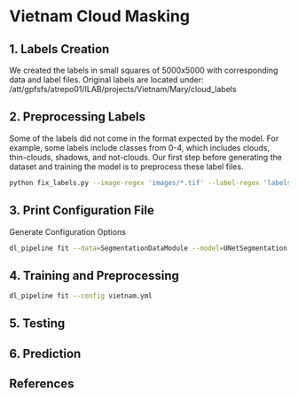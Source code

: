 # Vietnam Cloud Masking

## 1. Labels Creation

We created the labels in small squares of 5000x5000 with corresponding data and label files. Original
labels are located under: /att/gpfsfs/atrepo01/ILAB/projects/Vietnam/Mary/cloud_labels

## 2. Preprocessing Labels

Some of the labels did not come in the format expected by the model. For example, some labels include classes
from 0-4, which includes clouds, thin-clouds, shadows, and not-clouds. Our first step before generating the
dataset and training the model is to preprocess these label files.

```bash
python fix_labels.py --image-regex 'images/*.tif' --label-regex 'labels/*.tif' --output-dir labels_processed
```

## 3. Print Configuration File

Generate Configuration Options

```bash
dl_pipeline fit --data=SegmentationDataModule --model=UNetSegmentation --print_config > vietnam.yml
```

## 4. Training and Preprocessing

```bash
dl_pipeline fit --config vietnam.yml
```

## 5. Testing

## 6. Prediction

## References
